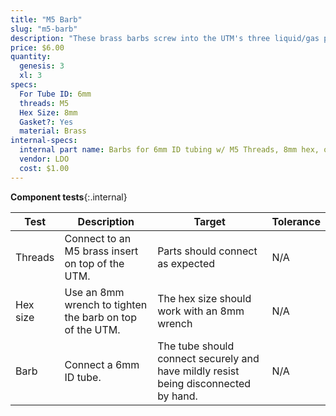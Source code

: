 ```yaml
---
title: "M5 Barb"
slug: "m5-barb"
description: "These brass barbs screw into the UTM's three liquid/gas ports and accept the three liquid/gas lines coming from the z-axis cable carrier."
price: $6.00
quantity:
  genesis: 3
  xl: 3
specs:
  For Tube ID: 6mm
  threads: M5
  Hex Size: 8mm
  Gasket?: Yes
  material: Brass
internal-specs:
  internal part name: Barbs for 6mm ID tubing w/ M5 Threads, 8mm hex, o-ring
  vendor: LDO
  cost: $1.00
---
```


**Component tests**{:.internal}

|Test         |Description  |Target       |Tolerance    |
|-------------|-------------|-------------|-------------|
|Threads      |Connect to an M5 brass insert on top of the UTM.|Parts should connect as expected|N/A
|Hex size     |Use an 8mm wrench to tighten the barb on top of the UTM.|The hex size should work with an 8mm wrench|N/A
|Barb         |Connect a 6mm ID tube.|The tube should connect securely and have mildly resist being disconnected by hand.|N/A